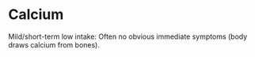 # Calcium

Mild/short-term low intake: Often no obvious immediate symptoms (body draws calcium from bones).
